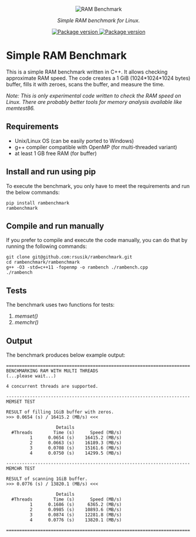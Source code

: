 <p align="center">
    <img src="https://github.com/rsusik/rambenchmark/raw/master/rambenchmark.png" alt="RAM Benchmark" />
</p>
<p align="center">
    <em>Simple RAM benchmark for Linux.</em>
</p>
<p align="center">
<a href="https://pypi.org/project/rambenchmark" target="_blank">
    <img src="https://img.shields.io/pypi/v/rambenchmark?color=%2334D058&label=pypi%20package" alt="Package version">
</a>
<a href="https://github.com/rsusik/rambenchmark/blob/master/LICENSE" target="_blank">
    <img src="https://img.shields.io/github/license/rsusik/rambenchmark" alt="Package version">
</a>
</p>


# Simple RAM Benchmark
This is a simple RAM benchmark written in C++. 
It allows checking approximate RAM speed. The code creates a 1 GiB (1024\*1024\*1024 bytes) buffer, fills it with zeroes, 
scans the buffer, and measure the time.

*Note: This is only experimental code written to check the RAM speed on Linux. There are probably better tools for memory analysis available like memtest86.*

## Requirements
* Unix/Linux OS (can be easily ported to Windows)
* g++ compiler compatible with OpenMP (for multi-threaded variant)
* at least 1 GB free RAM (for buffer)

## Install and run using pip
To execute the benchmark, you only have to meet the requirements and run the below commands:
```shell
pip install rambenchmark
rambenchmark
```

## Compile and run manually
If you prefer to compile and execute the code manually, you can do that by running the following commands:
```shell
git clone git@github.com:rsusik/rambenchmark.git
cd rambenchmark/rambenchmark
g++ -O3 -std=c++11 -fopenmp -o rambench ./rambench.cpp
./rambench
```

## Tests
The benchmark uses two functions for tests:
1. *memset()*
2. *memchr()*

## Output
The benchmark produces below example output:

```
======================================================================
BENCHMARKING RAM WITH MULTI THREADS
(...please wait...)

4 concurrent threads are supported.

----------------------------------------------------------------------
MEMSET TEST

RESULT of filling 1GiB buffer with zeros.
>>> 0.0654 (s) / 16415.2 (MB/s) <<<

                   Details
  #Threads        Time (s)      Speed (MB/s)
         1      0.0654 (s)    16415.2 (MB/s)
         2      0.0663 (s)    16189.3 (MB/s)
         3      0.0708 (s)    15161.6 (MB/s)
         4      0.0750 (s)    14299.5 (MB/s)

----------------------------------------------------------------------
MEMCHR TEST

RESULT of scanning 1GiB buffer.
>>> 0.0776 (s) / 13820.1 (MB/s) <<<

                   Details
  #Threads        Time (s)      Speed (MB/s)
         1      0.1686 (s)     6365.2 (MB/s)
         2      0.0985 (s)    10893.6 (MB/s)
         3      0.0874 (s)    12281.8 (MB/s)
         4      0.0776 (s)    13820.1 (MB/s)

======================================================================
```
